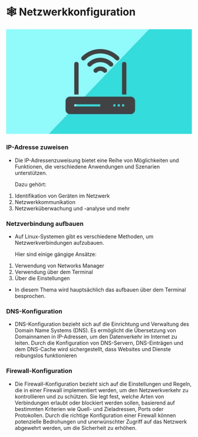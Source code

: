 # 🕸 Netzwerkkonfiguration

![Bash Logo](router.png)

### IP-Adresse zuweisen

-   Die IP-Adressenzuweisung bietet eine Reihe von Möglichkeiten und Funktionen, die verschiedene Anwendungen und Szenarien unterstützen.

    Dazu gehört:

1. Identifikation von Geräten im Netzwerk
2. Netzwerkkommunikation
3. Netzwerküberwachung und -analyse und mehr

### Netzverbindung aufbauen

-   Auf Linux-Systemen gibt es verschiedene Methoden, um Netzwerkverbindungen aufzubauen.

    Hier sind einige gängige Ansätze:

1. Verwendung von Networks Manager
2. Verwendung über dem Terminal
3. Über die Einstellungen

-   In diesem Thema wird hauptsächlich das aufbauen über dem Terminal besprochen.

### DNS-Konfiguration

-   DNS-Konfiguration bezieht sich auf die Einrichtung und Verwaltung des Domain Name Systems (DNS). Es ermöglicht die Übersetzung von Domainnamen in IP-Adressen, um den Datenverkehr im Internet zu leiten. Durch die Konfiguration von DNS-Servern, DNS-Einträgen und dem DNS-Cache wird sichergestellt, dass Websites und Dienste reibungslos funktionieren

### Firewall-Konfiguration

-   Die Firewall-Konfiguration bezieht sich auf die Einstellungen und Regeln, die in einer Firewall implementiert werden, um den Netzwerkverkehr zu kontrollieren und zu schützen. Sie legt fest, welche Arten von Verbindungen erlaubt oder blockiert werden sollen, basierend auf bestimmten Kriterien wie Quell- und Zieladressen, Ports oder Protokollen. Durch die richtige Konfiguration einer Firewall können potenzielle Bedrohungen und unerwünschter Zugriff auf das Netzwerk abgewehrt werden, um die Sicherheit zu erhöhen.
